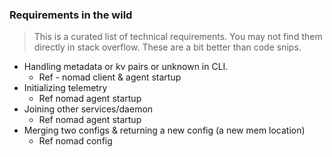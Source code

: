 ### Requirements in the wild

> This is a curated list of technical requirements. You may not
find them directly in stack overflow. These are a bit better than
code snips.

- Handling metadata or kv pairs or unknown in CLI. 
  - Ref - nomad client & agent startup
- Initializing telemetry
  - Ref nomad agent startup
- Joining other services/daemon
  - Ref nomad agent startup
- Merging two configs & returning a new config (a new mem location)
  - Ref nomad config
